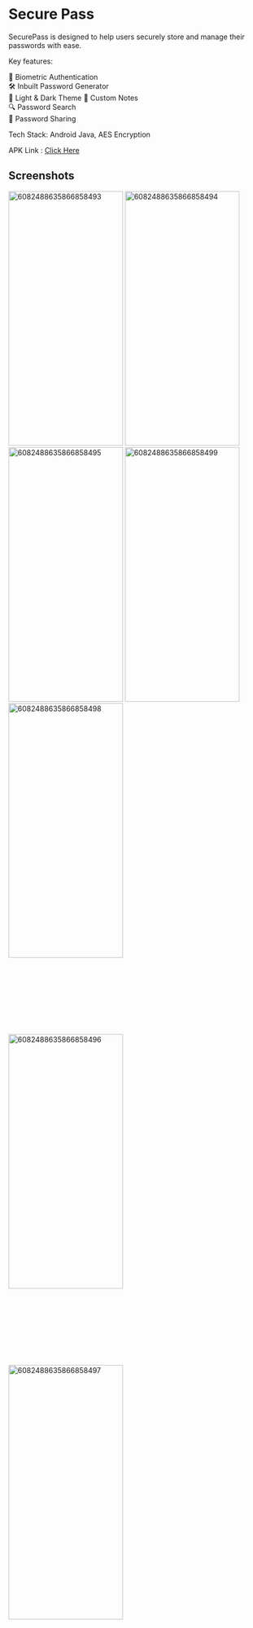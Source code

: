 # Secure Pass

SecurePass is designed to help users securely store and manage their passwords with ease. 

Key features:

🔐 Biometric Authentication<br>
🛠️ Inbuilt Password Generator<br>
🌙 Light & Dark Theme
📝 Custom Notes<br>
🔍 Password Search<br>
🔗 Password Sharing<br>

Tech Stack: Android Java, AES Encryption

APK Link : [Click Here](/app/release/)

## Screenshots

<img src="https://kodular-community.s3.dualstack.eu-west-1.amazonaws.com/optimized/4X/f/d/5/fd50bacafae6c39f9c01c785de776ee71d916b4a_2_225x500.jpeg" alt="6082488635866858493" data-base62-sha1="A8VLh8jCJqjpUtyF9vGiiWgInFw" width="225" height="500" loading="lazy" style="aspect-ratio: 225 / 500;">
<img src="https://kodular-community.s3.dualstack.eu-west-1.amazonaws.com/optimized/4X/8/e/f/8ef1702edd52a0b9b5073e08b792329e9b311024_2_225x500.jpeg" alt="6082488635866858494" data-base62-sha1="kox4WJ87PwBJk0GOBAhsvLZ2Bow" width="225" height="500" loading="lazy" style="aspect-ratio: 225 / 500;">
<img src="https://kodular-community.s3.dualstack.eu-west-1.amazonaws.com/optimized/4X/7/c/b/7cb9877f14f18695217c9ed14a3d15b3711009e1_2_225x500.jpeg" alt="6082488635866858495" data-base62-sha1="hNmHsBMsG4PvrRU2SwbpoP2EqHf" width="225" height="500" loading="lazy" style="aspect-ratio: 225 / 500;">
<img src="https://kodular-community.s3.dualstack.eu-west-1.amazonaws.com/optimized/4X/c/4/7/c474715f013327d7d7f9479cdfd7f1f6c9314f6b_2_225x500.jpeg" alt="6082488635866858499" data-base62-sha1="s1V3PQPKnFganfjzn1JB8D5As8X" width="225" height="500" loading="lazy" style="aspect-ratio: 225 / 500;">
<img src="https://kodular-community.s3.dualstack.eu-west-1.amazonaws.com/optimized/4X/2/e/e/2eee1ab88881e87f7a16bcbb93115848d332946c_2_225x500.jpeg" alt="6082488635866858498" data-base62-sha1="6Ha6c5kZiHgCWTpKQaeRHr24wkQ" width="225" height="500" srcset="https://kodular-community.s3.dualstack.eu-west-1.amazonaws.com/optimized/4X/2/e/e/2eee1ab88881e87f7a16bcbb93115848d332946c_2_225x500.jpeg, https://kodular-community.s3.dualstack.eu-west-1.amazonaws.com/optimized/4X/2/e/e/2eee1ab88881e87f7a16bcbb93115848d332946c_2_337x750.jpeg 1.5x, https://kodular-community.s3.dualstack.eu-west-1.amazonaws.com/optimized/4X/2/e/e/2eee1ab88881e87f7a16bcbb93115848d332946c_2_450x1000.jpeg 2x" data-dominant-color="EAF1FA" loading="lazy" style="aspect-ratio: 225 / 500;"><div class="meta">
<svg class="fa d-icon d-icon-far-image svg-icon" aria-hidden="true">
  <img src="https://kodular-community.s3.dualstack.eu-west-1.amazonaws.com/optimized/4X/6/9/6/696e97eac22d4bbc3ea84c0cd5f788712a4ed9e4_2_225x500.jpeg" alt="6082488635866858496" data-base62-sha1="f2H4WrlrQmTe5X79w3tc6Jki0GE" width="225" height="500" srcset="https://kodular-community.s3.dualstack.eu-west-1.amazonaws.com/optimized/4X/6/9/6/696e97eac22d4bbc3ea84c0cd5f788712a4ed9e4_2_225x500.jpeg, https://kodular-community.s3.dualstack.eu-west-1.amazonaws.com/optimized/4X/6/9/6/696e97eac22d4bbc3ea84c0cd5f788712a4ed9e4_2_337x750.jpeg 1.5x, https://kodular-community.s3.dualstack.eu-west-1.amazonaws.com/optimized/4X/6/9/6/696e97eac22d4bbc3ea84c0cd5f788712a4ed9e4_2_450x1000.jpeg 2x" data-dominant-color="222632" loading="lazy" style="aspect-ratio: 225 / 500;"><div class="meta">
<svg class="fa d-icon d-icon-far-image svg-icon" aria-hidden="true">
  <img src="https://kodular-community.s3.dualstack.eu-west-1.amazonaws.com/optimized/4X/3/9/a/39ad82cd55793986f963460d8e22dfcf9e71a38d_2_225x500.jpeg" alt="6082488635866858497" data-base62-sha1="8eeXBfdSRPEBnNCui6TMDeWbSCV" width="225" height="500" srcset="https://kodular-community.s3.dualstack.eu-west-1.amazonaws.com/optimized/4X/3/9/a/39ad82cd55793986f963460d8e22dfcf9e71a38d_2_225x500.jpeg, https://kodular-community.s3.dualstack.eu-west-1.amazonaws.com/optimized/4X/3/9/a/39ad82cd55793986f963460d8e22dfcf9e71a38d_2_337x750.jpeg 1.5x, https://kodular-community.s3.dualstack.eu-west-1.amazonaws.com/optimized/4X/3/9/a/39ad82cd55793986f963460d8e22dfcf9e71a38d_2_450x1000.jpeg 2x" data-dominant-color="242733" loading="lazy" style="aspect-ratio: 225 / 500;"><div class="meta">
<svg class="fa d-icon d-icon-far-image svg-icon" aria-hidden="true">
